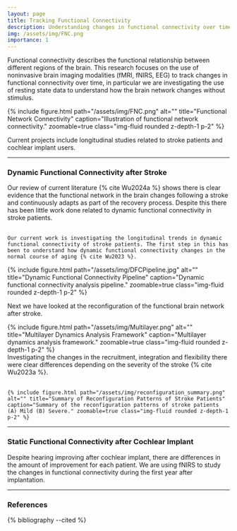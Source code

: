 ```yaml
---
layout: page
title: Tracking Functional Connectivity
description: Understanding changes in functional connectivity over time
img: /assets/img/FNC.png
importance: 1
---
```


Functional connectivity describes the functional relationship between different regions of the brain. This research focuses on the use of noninvasive brain imaging modalities (fMRI, fNIRS, EEG) to track changes in functional connectivity over time, in particular we are investigating the use of resting state data to understand how the brain network changes without stimulus.

<div class="row justify-content-center">
  <div class="col-sm-8 mt-3 mt-md-0">
    {% include figure.html path="/assets/img/FNC.png" alt="" title="Functional Network Connectivity" caption="Illustration of functional network connectivity." zoomable=true class="img-fluid rounded z-depth-1 p-2" %}
  </div>
</div>

Current projects include longitudinal studies related to stroke patients and cochlear implant users.

---
### Dynamic Functional Connectivity after Stroke

<div class="row align-items-center">
  <div class="col-sm-4 mt-3 mt-md-0">
    Our review of current literature {% cite Wu2024a %} shows there is clear evidence that the functional network in the brain changes following a stroke and continuously adapts as part of the recovery process. Despite this there has been little work done related to dynamic functional connectivity in stroke patients.<br/><br/>

    Our current work is investigating the longitudinal trends in dynamic functional connectivity of stroke patients. The first step in this has been to understand how dynamic functional connectivity changes in the normal course of aging {% cite Wu2023 %}.
  </div>
  <div class="col-sm-8 mt-3 mt-md-0">
    {% include figure.html path="/assets/img/DFCPipeline.jpg" alt="" title="Dynamic Functional Connectivity Pipeline" caption="Dynamic functional connectivity analysis pipeline." zoomable=true class="img-fluid rounded z-depth-1 p-2" %}
  </div>
</div>

Next we have looked at the reconfiguration of the functional brain network after stroke.

<div class="row align-items-center">
  <div class="col-sm-6 mt-3 mt-md-0">
    {% include figure.html path="/assets/img/Multilayer.png" alt="" title="Multilayer Dynamics Analysis Framework" caption="Multilayer dynamics analysis framework." zoomable=true class="img-fluid rounded z-depth-1 p-2" %}
  </div>
  <div class="col-sm-6 mt-3 mt-md-0">
    Investigating the changes in the recruitment, integration and flexibility there were clear differences depending on the severity of the stroke {% cite Wu2023a %}.<br/><br/>

    {% include figure.html path="/assets/img/reconfiguration_summary.png" alt="" title="Summary of Reconfiguration Patterns of Stroke Patients" caption="Summary of the reconfiguration patterns of stroke patients (A) Mild (B) Severe." zoomable=true class="img-fluid rounded z-depth-1 p-2" %}
  </div>
</div>

---

### Static Functional Connectivity after Cochlear Implant

Despite hearing improving after cochlear implant, there are differences in the amount of improvement for each patient. We are using fNIRS to study the changes in functional connectivity during the first year after implantation.

---

### References
<div class="references">
  {% bibliography --cited %}
</div>
